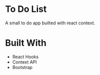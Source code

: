 # To Do List
A small to do app builted with react context.

# Built With

* React Hooks
* Context API
* Bootstrap